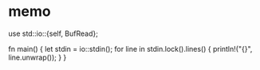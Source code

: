 # memo

use std::io::{self, BufRead};

fn main() {
    let stdin = io::stdin();
    for line in stdin.lock().lines() {
        println!("{}", line.unwrap());
    }
}
